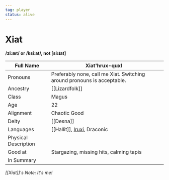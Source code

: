 ```yaml
---
tag: player
status: alive
---
```

# Xiat
**/zi:æt/ or /ksiːat/, not \[si˨˩at\]**

| Full Name            | Xiat'hrux-quxl                                                          |     |
| -------------------- | ----------------------------------------------------------------------- | --- |
| Pronouns             | Preferably none, call me Xiat. Switching around pronouns is acceptable. |     |
| Ancestry             |[[Lizardfolk]]                                                              |     |
| Class                | Magus                                                                   |     |
| Age                  | 22                                                                      |     |
| Alignment            | Chaotic Good                                                            |     |
| Deity                | [[Desna]]                                                                   |     |
| Languages | [[Hallit]], [Iruxi](Lizardfolk), Draconic |
| Physical Description |                                                                         |     |
| Good at              | Stargazing, missing hits, calming tapis                                 |     |
| In Summary           |                                                                         |     |

*[[Xiat]]'s Note: It's me!*